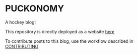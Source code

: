 # PUCKONOMY

A hockey blog!

This repository is directly deployed as a website [here](https://puckonomy.com/)   

To contribute posts to this blog, use the workflow described in [CONTRIBUTING](https://github.com/KateJohnson/Puckonomy/blob/master/CONTRIBUTING.md).
